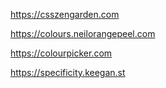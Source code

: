 https://csszengarden.com

https://colours.neilorangepeel.com

https://colourpicker.com

https://specificity.keegan.st
